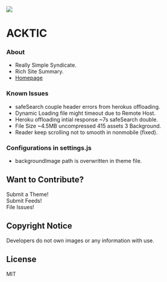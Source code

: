 <img src='https://img.shields.io/github/license/acktic/acktic.github.io?style=social'>

<h1>ACKTIC</h1>

### About

  - Really Simple Syndicate.
  - Rich Site Summary.
  - [Homepage](https://acktic.github.io "Homepage")

### Known Issues

* safeSearch couple header errors from herokus offloading.
* Dynamic Loading file might timeout due to Remote Host.
* Heroku offloading intial response ~7s safeSearch double.
* File Size ~4.5MB uncompressed 415 assets 3 Background.
* Reader keep scrolling not to smooth in nonmobile (fixed).

### Configurations in settings.js

* backgroundImage path is overwritten in theme file.

Want to Contribute?
----

Submit a Theme!<br>
Submit Feeds!<br>
File Issues!<br>

Copyright Notice
----

Developers do not own images or any information with use.

License
----

MIT
